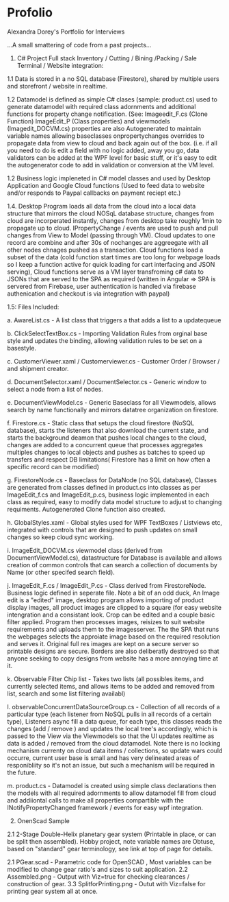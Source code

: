 # Profolio

Alexandra Dorey's Portfolio for Interviews

...A small smattering of code from a past projects...

1. C# Project Full stack Inventory / Cutting / Bining /Packing / Sale Terminal / Website integration:

1.1 Data is stored in a no SQL database (Firestore), shared by multiple users and storefront / website in realtime. 

1.2 Datamodel is defined as simple C# clases (sample: product.cs) used to generate datamodel with required class adornments and additional functions for property change notification. (See: Imageedit_F.cs (Clone Function) ImageEdit_P (Class properties) and viewmodels (Imagedit_DOCVM.cs) properties are also Autogenerated to maintain variable names allowing baseclasses onpropertychanges overrides to propagate data from view to cloud and back again out of the box. (i.e. if all you need to do is edit a field with no logic added, away you go, data validators can be added at the WPF level for basic stuff, or it's easy to edit the autogenerator code to add in validation or conversion at the VM level. 
 
1.2 Business logic impleneted in C# model classes and used by Desktop Application and Google Cloud functions (Used to feed data to website and/or responds to Paypal callbacks on payment reciept etc.) 

1.4. Desktop Program loads all data from the cloud into a local data structure that mirrors the cloud NOSqL database structure, changes from cloud are incorperated instantly, changes from desktop take roughly 1min to propagate up to cloud. IPropertyChange / events are used to push and pull changes from View to Model (passing through VM). Cloud updates to one record are combine and after 30s of nochanges are aggreegate with all other  nodes chnages pushed as a transaction. Cloud functions load a subset of the data (cold function start times are too long for webpage loads so I keep a function active for quick loading for cart interfacing and JSON serving), Cloud functions serve as a VM layer transfroming c# data to JSONs that are served to the SPA as required (written in Angular => SPA is servered from Firebase, user authentication is handled via firebase authenication and checkout is via integration with paypal)

1.5: Files Included:

a. AwareList.cs - A list class that triggers a that adds a list to a updatequeue

b. ClickSelectTextBox.cs - Importing Validation Rules from orginal base style and updates the binding, allowing validation rules to be set on a basestyle.

c. CustomerViewer.xaml / Customerviewer.cs - Customer Order / Browser / and shipment creator.

d. DocumentSelector.xaml / DocumentSelector.cs - Generic window to select a node from a list of nodes.

e. DocumentViewModel.cs - Generic Baseclass for all Viewmodels, allows search by name functionally and mirrors datatree organization on firestore.

f. Firestore.cs - Static class that setups the cloud firestore (NoSQL database), starts the listeners that also download the current state, and starts the background deamon that pushes local changes to the cloud, changes are added to a concurrent queue that processes aggregates multiples changes to local objects and pushes as batches to speed up transfers and respect DB limitations( Firestore has a limit on how often a specific record can be modified)

g. FirestoreNode.cs - Baseclass for DataNode (no SQL database), Classes are generated from classes defined in product.cs into classes as per ImageEdit_f.cs and ImageEdit_p.cs, business logic implemented in each class as required, easy to modify data model structure to adjust to changing requiments. Autogenerated Clone function also created.

h. GlobalStyles.xaml - Global styles used for WPF TextBoxes / Listviews etc, integrated with controls that are designed to push updates on small changes so keep cloud sync working. 

i. ImageEdit_DOCVM.cs viewmodel class (derived from DocumentViewModel.cs), datastructure for Database is available and allows creation of common controls that can search a collection of documents by Name (or other specifed search field).

j. ImageEdit_F.cs / ImageEdit_P.cs - Class derived from FirestoreNode. Business logic defined in seperate file. Note a bit of an odd duck, An Image edit is a "edited" image, desktop program allows importing of product display images, all product images are clipped to a square (for easy website intengration and a consistant look. Crop can be edited and a couple basic filter applied. Program then processes images, reisizes to suit website requirements and uploads them to the imagesserver. The the SPA that runs the webpages selects the approiate image based on the required resolution and serves it. Original full res images are kept on a secure server so printable designs are secure. Borders are also deliberatly destroyed so that anyone seeking to copy designs from website has a more annoying time at it. 

k. Observable Filter Chip list - Takes two lists (all possibles items, and currently selected items, and allows items to be added and removed from list, search and some list filtering availabl)

l. observableConcurrentDataSourceGroup.cs - Collection of all records of a particular type (each listener from NoSQL pulls in all records of a certain type), Listeners async fill a data queue, for each type, this classes reads the changes (add / remove ) and updates the local tree's accordingly, which is passed to the View via the Viewmodels so that the UI updates realtime as data is added / removed from the cloud datamodel. Note there is no locking mechanism currenty on cloud data items / collections, so update wars could occurre, current user base is small and has very delineated areas of responibliity so it's not an issue, but such a mechanism will be required in the future. 

m. product.cs - Datamodel is created using simple class declarations then the models with all required adornments to allow datamodel fill from cloud and addiiontal calls to make all properties compartible with the INotifyPropertyChanged framework / events for easy wpf integration.

2. OnenScad Sample

2.1 2-Stage Double-Helix planetary gear system (Printable in place, or can be split then assembled). Hobby project, note variable names are Obtuse, based on "standard" gear terminology, see link at top of page for details. 

2.1 PGear.scad - Parametric code for OpenSCAD , Most variables can be modified to change gear ratio's and sizes to suit application.
2.2 Assembled.png - Output with Viz=true for checking clearances / construction of gear.
3.3 SplitforPrinting.png - Outut with Viz=false for printing gear system all at once. 

